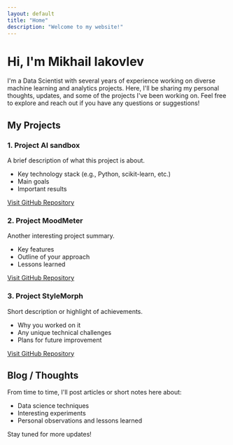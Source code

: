 ```yaml
---
layout: default
title: "Home"
description: "Welcome to my website!"
---
```


# Hi, I'm Mikhail Iakovlev

I'm a Data Scientist with several years of experience working on diverse machine learning and analytics projects. 
Here, I'll be sharing my personal thoughts, updates, and some of the projects I've been working on. 
Feel free to explore and reach out if you have any questions or suggestions!

## My Projects

### 1. Project AI sandbox
A brief description of what this project is about. 
- Key technology stack (e.g., Python, scikit-learn, etc.)
- Main goals
- Important results

[Visit GitHub Repository](https://github.com/miakovlev/AI_sandbox)

### 2. Project MoodMeter
Another interesting project summary. 
- Key features
- Outline of your approach
- Lessons learned

[Visit GitHub Repository](https://github.com/miakovlev/MoodMeter)

### 3. Project StyleMorph
Short description or highlight of achievements. 
- Why you worked on it
- Any unique technical challenges
- Plans for future improvement

[Visit GitHub Repository](https://github.com/miakovlev/StyleMorph)

## Blog / Thoughts
From time to time, I'll post articles or short notes here about:
- Data science techniques
- Interesting experiments
- Personal observations and lessons learned

Stay tuned for more updates!
